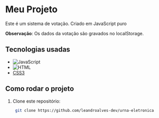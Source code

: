 # Meu Projeto

Este é um sistema de votação. Criado em JavaScript puro

**Observação**: Os dados da votação são gravados no localStorage.

## Tecnologias usadas

- ![JavaScript](https://img.shields.io/badge/JavaScript-yellow?style=flat&logo=javascript&logoColor=white)
- ![HTML](https://img.shields.io/badge/HTML-E34F26?style=flat&logo=html5&logoColor=white)
- [CSS3](https://img.shields.io/badge/CSS3-blue?style=flat&logo=css3&logoColor=white)

## Como rodar o projeto

1. Clone este repositório:
   ```bash
    git clone https://github.com/leandroalves-dev/urna-eletronica
